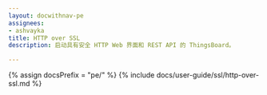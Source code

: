 ```yaml
---
layout: docwithnav-pe
assignees:
- ashvayka
title: HTTP over SSL
description: 启动具有安全 HTTP Web 界面和 REST API 的 ThingsBoard。

---
```


{% assign docsPrefix = "pe/" %}
{% include docs/user-guide/ssl/http-over-ssl.md %}